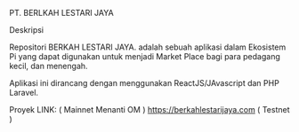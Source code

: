 PT. BERLKAH LESTARI JAYA

Deskripsi

Repositori BERKAH LESTARI JAYA. adalah sebuah aplikasi dalam Ekosistem Pi yang dapat digunakan untuk menjadi Market Place bagi para pedagang kecil, dan menengah.

Aplikasi ini dirancang dengan menggunakan ReactJS/JAvascript dan PHP Laravel. 

Proyek LINK:
( Mainnet Menanti OM )
https://berkahlestarijaya.com ( Testnet )
